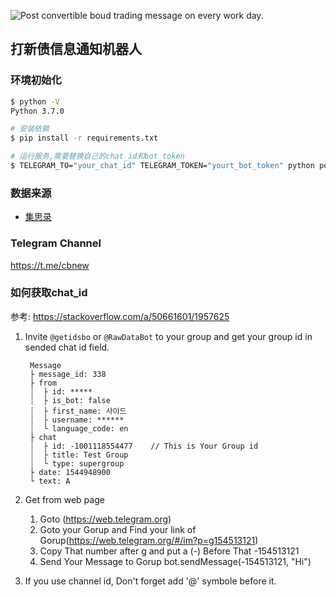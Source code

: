 ![Post convertible boud trading message on every work day.](https://github.com/crazygit/post-cb-action/workflows/Post%20convertible%20boud%20trading%20message%20on%20every%20work%20day./badge.svg?branch=master&event=push)
## 打新债信息通知机器人

### 环境初始化

```bash
$ python -V
Python 3.7.0

# 安装依赖
$ pip install -r requirements.txt

# 运行服务,需要替换自己的chat_id和bot_token
$ TELEGRAM_TO="your_chat_id" TELEGRAM_TOKEN="yourt_bot_token" python postman.py
```

### 数据来源

* [集思录](https://www.jisilu.cn/data/cbnew/#pre)


### Telegram Channel

<https://t.me/cbnew>


### 如何获取chat_id

参考: <https://stackoverflow.com/a/50661601/1957625>

1. Invite `@getidsbo` or `@RawDataBot` to your group and get your group id in sended chat id field.

        Message
        ├ message_id: 338
        ├ from
        ┊  ├ id: *****
        ┊  ├ is_bot: false
        ┊  ├ first_name: 사이드
        ┊  ├ username: ******
        ┊  └ language_code: en
        ├ chat
        ┊  ├ id: -1001118554477    // This is Your Group id
        ┊  ├ title: Test Group
        ┊  └ type: supergroup
        ├ date: 1544948900
        └ text: A
2. Get from web page
    1. Goto (https://web.telegram.org)
    2. Goto your Gorup and Find your link of Gorup(https://web.telegram.org/#/im?p=g154513121)
    3. Copy That number after g and put a (-) Before That -154513121
    4. Send Your Message to Gorup bot.sendMessage(-154513121, "Hi")

3. If you use channel id, Don't forget add '@' symbole before it.
